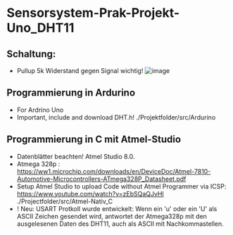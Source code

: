 # Sensorsystem-Prak-Projekt-Uno_DHT11 
 
## Schaltung:

- Pullup 5k Widerstand gegen Signal wichtig!
![image](https://user-images.githubusercontent.com/95079900/143572654-5e1f8327-9091-4de2-957b-ae08101d5c41.png)

## Programmierung in Ardurino
- For Ardrino Uno
- Important, include and download DHT.h!
./Projektfolder/src/Ardurino

## Programmierung in C mit Atmel-Studio
- Datenblätter beachten! Atmel Studio 8.0.
- Atmega 328p : https://ww1.microchip.com/downloads/en/DeviceDoc/Atmel-7810-Automotive-Microcontrollers-ATmega328P_Datasheet.pdf 
- Setup Atmel Studio to upload Code without Atmel Programmer via ICSP: https://www.youtube.com/watch?v=zEbSQaQJvHI 
./Projectfolder/src/Atmel-Nativ_C
- ! Neu: USART Protkoll wurde entwickelt: 
Wenn ein 'u' oder ein 'U' als ASCII Zeichen gesendet wird, antwortet der Atmega328p mit den ausgelesenen Daten des DHT11, auch als ASCII mit Nachkommastellen. 

